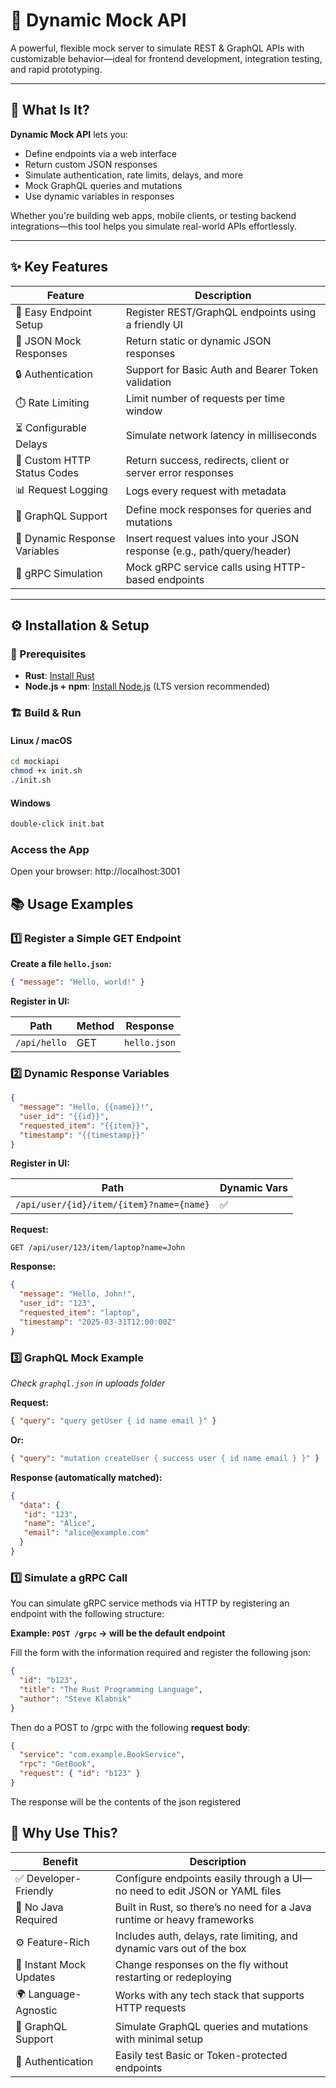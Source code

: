 # 🚀 Dynamic Mock API

A powerful, flexible mock server to simulate REST & GraphQL APIs with customizable behavior—ideal for frontend development, integration testing, and rapid prototyping.

---

## 🌟 What Is It?

**Dynamic Mock API** lets you:

- Define endpoints via a web interface
- Return custom JSON responses
- Simulate authentication, rate limits, delays, and more
- Mock GraphQL queries and mutations
- Use dynamic variables in responses

Whether you're building web apps, mobile clients, or testing backend integrations—this tool helps you simulate real-world APIs effortlessly.

---

## ✨ Key Features

| Feature                        | Description                                                             |
|--------------------------------|-------------------------------------------------------------------------|
| 🧩 Easy Endpoint Setup         | Register REST/GraphQL endpoints using a friendly UI                     |
| 📄 JSON Mock Responses         | Return static or dynamic JSON responses                                 |
| 🔒 Authentication              | Support for Basic Auth and Bearer Token validation                      |
| ⏱️ Rate Limiting               | Limit number of requests per time window                                |
| ⏳ Configurable Delays          | Simulate network latency in milliseconds                                |
| 🔁 Custom HTTP Status Codes    | Return success, redirects, client or server error responses             |
| 📊 Request Logging             | Logs every request with metadata                                        |
| 🧪 GraphQL Support             | Define mock responses for queries and mutations                         |
| 🧠 Dynamic Response Variables  | Insert request values into your JSON response (e.g., path/query/header) |
| 🔌 gRPC Simulation             | Mock gRPC service calls using HTTP-based endpoints                      |

---

## ⚙️ Installation & Setup

### 🔧 Prerequisites

- **Rust**: [Install Rust](https://www.rust-lang.org/tools/install)
- **Node.js + npm**: [Install Node.js](https://nodejs.org/) (LTS version recommended)

### 🏗️ Build & Run

#### Linux / macOS
```bash
cd mockiapi
chmod +x init.sh
./init.sh
```

#### Windows
```bash
double-click init.bat
```

### Access the App

Open your browser: http://localhost:3001

## 📚 Usage Examples

### 1️⃣ Register a Simple GET Endpoint

**Create a file `hello.json`:**
```json
{ "message": "Hello, world!" }
```
**Register in UI:**

| Path | Method | Response          |
|------|--------|-------------------|
|`/api/hello`| GET    | `hello.json`|

### 2️⃣ Dynamic Response Variables
```json
{
  "message": "Hello, {{name}}!",
  "user_id": "{{id}}",
  "requested_item": "{{item}}",
  "timestamp": "{{timestamp}}"
}
```
**Register in UI:**

| Path                                   | Dynamic Vars |
|----------------------------------------|--------------|
| `/api/user/{id}/item/{item}?name={name}` |       ✅      |

**Request:**
```http request
GET /api/user/123/item/laptop?name=John
```
**Response:**
```json
{
  "message": "Hello, John!",
  "user_id": "123",
  "requested_item": "laptop",
  "timestamp": "2025-03-31T12:00:00Z"
}
```
### 3️⃣ GraphQL Mock Example

_Check `graphql.json` in uploads folder_

**Request:**
```json
{ "query": "query getUser { id name email }" }
```
**Or:**
```json
{ "query": "mutation createUser { success user { id name email } }" }
```
**Response (automatically matched):**
```json
{
  "data": {
   "id": "123",
   "name": "Alice",
   "email": "alice@example.com"
  }
}
```
### 1️⃣ Simulate a gRPC Call

You can simulate gRPC service methods via HTTP by registering an endpoint with the following structure:

**Example: `POST /grpc` &rarr; will be the default endpoint**

Fill the form with the information required and register the following json:
```json
{
  "id": "b123",
  "title": "The Rust Programming Language",
  "author": "Steve Klabnik"
}
```

Then do a POST to /grpc with the following **request body**:

```json
{
  "service": "com.example.BookService",
  "rpc": "GetBook",
  "request": { "id": "b123" }
}
```
The response will be the contents of the json registered

## 🧠 Why Use This?

| Benefit               | Description                                                                 |
|------------------------|-----------------------------------------------------------------------------|
| ✅ Developer-Friendly  | Configure endpoints easily through a UI—no need to edit JSON or YAML files |
| 🚫 No Java Required    | Built in Rust, so there’s no need for a Java runtime or heavy frameworks   |
| ⚙️ Feature-Rich        | Includes auth, delays, rate limiting, and dynamic vars out of the box      |
| 🔁 Instant Mock Updates| Change responses on the fly without restarting or redeploying              |
| 🌍 Language-Agnostic   | Works with any tech stack that supports HTTP requests                      |
| 🧪 GraphQL Support     | Simulate GraphQL queries and mutations with minimal setup                  |
| 🔐 Authentication      | Easily test Basic or Token-protected endpoints                            |

